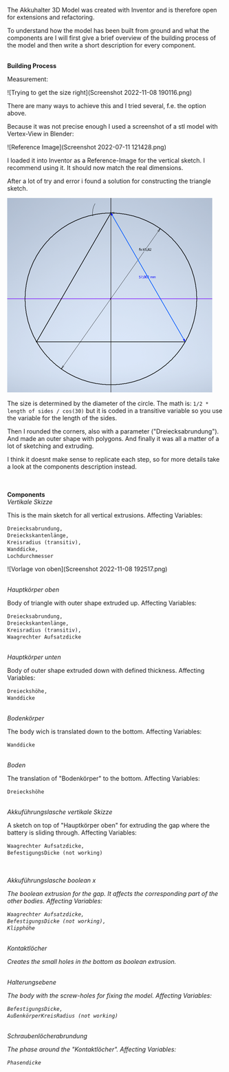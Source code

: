 The Akkuhalter 3D Model was created with Inventor and is therefore open for extensions and refactoring.

To understand how the model has been built from ground and what the components are I will first give a brief overview of the building process of the model and then write a short description for every component.

<br>
<b>Building Process</b>

Measurement:

![Trying to get the size right](Screenshot 2022-11-08 190116.png)


There are many ways to achieve this and I tried several, f.e. the option above.

Because it was not precise enough I used a screenshot of a stl model with Vertex-View in Blender:

![Reference Image](Screenshot 2022-07-11 121428.png)

I loaded it into Inventor as a Reference-Image for the vertical sketch. I recommend using it. It should now match the real dimensions.

After a lot of try and error i found a solution for constructing the triangle sketch. 

![Triangle Base Construction](Bild1.png)

The size is determined by the diameter of the circle. The math is: `1/2 * length of sides / cos(30)` but it is coded in a transitive variable so you use the variable for the length of the sides.

Then I rounded the corners, also with a parameter ("Dreiecksabrundung"). And made an outer shape with polygons.
And finally it was all a matter of a lot of sketching and extruding.

I think it doesnt make sense to replicate each step, so for more details take a look at the components description instead.

<br>
<br>
<b>Components</b>

<br>
<i>Vertikale Skizze</i>

This is the main sketch for all vertical extrusions.
Affecting Variables:

    Dreiecksabrundung,
    Dreieckskantenlänge,
    Kreisradius (transitiv),
    Wanddicke,
    Lochdurchmesser


![Vorlage von oben](Screenshot 2022-11-08 192517.png)

<br>
<i>Hauptkörper oben</i>

Body of triangle with outer shape extruded up.
Affecting Variables:

    Dreiecksabrundung,
    Dreieckskantenlänge,
    Kreisradius (transitiv),
    Waagrechter Aufsatzdicke

<br>
<i>Hauptkörper unten</i>

Body of outer shape extruded down with defined thickness.
Affecting Variables:

    Dreieckshöhe,
    Wanddicke
    
<br>
<i>Bodenkörper</i>

The body wich is translated down to the bottom.
Affecting Variables:

    Wanddicke
    
<br>
<i>Boden</i>

The translation of "Bodenkörper" to the bottom.
Affecting Variables:

    Dreieckshöhe
    
<br>
<i>Akkuführungslasche vertikale Skizze</i>

A sketch on top of "Hauptkörper oben" for extruding the gap where the battery is sliding through.
Affecting Variables:

    Waagrechter Aufsatzdicke,
    BefestigungsDicke (not working)
    
<br>
<i>
    
<br>
<i>Akkuführungslasche boolean x</i>

The boolean extrusion for the gap. It affects the corresponding part of the other bodies.
Affecting Variables:

    Waagrechter Aufsatzdicke,
    BefestigungsDicke (not working),
    Klipphöhe
    
<br>
<i>Kontaktlöcher</i>

Creates the small holes in the bottom as boolean extrusion.

<br>
<i>Halterungsebene</i>

The body with the screw-holes for fixing the model.
Affecting Variables:
    
    BefestigungsDicke,
    AußenkörperKreisRadius (not working)
    
<br>
<i>Schraubenlöcherabrundung</i>

The phase around the "Kontaktlöcher".
Affecting Variables:

    Phasendicke
